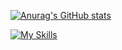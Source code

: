[![Anurag's GitHub stats](https://github-readme-stats.vercel.app/api?username=tomgx&count_private=true&show_icons=true&theme=dracula)](https://github.com/tomgx/)

[![My Skills](https://skillicons.dev/icons?i=c,py,js,ts,react,redux,nextjs,tailwind,html,php&perline=5)](https://github.com/tomgx)
